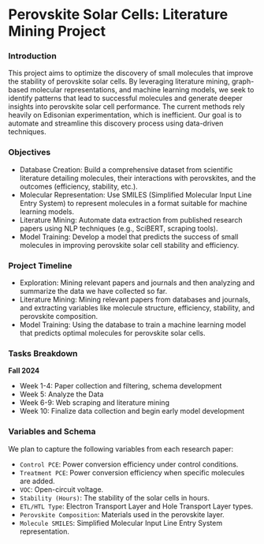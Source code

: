 # Perovskite Solar Cells: Literature Mining Project

### Introduction
This project aims to optimize the discovery of small molecules that improve the stability of perovskite solar cells. By leveraging literature mining, graph-based molecular representations, and machine learning models, we seek to identify patterns that lead to successful molecules and generate deeper insights into perovskite solar cell performance. The current methods rely heavily on Edisonian experimentation, which is inefficient. Our goal is to automate and streamline this discovery process using data-driven techniques.

### Objectives
- Database Creation: Build a comprehensive dataset from scientific literature detailing molecules, their interactions with perovskites, and the outcomes (efficiency, stability, etc.).
- Molecular Representation: Use SMILES (Simplified Molecular Input Line Entry System) to represent molecules in a format suitable for machine learning models.
- Literature Mining: Automate data extraction from published research papers using NLP techniques (e.g., SciBERT, scraping tools).
- Model Training: Develop a model that predicts the success of small molecules in improving perovskite solar cell stability and efficiency.

### Project Timeline
- Exploration: Mining relevant papers and journals and then analyzing and summarize the data we have collected so far.
- Literature Mining: Mining relevant papers from databases and journals, and extracting variables like molecule structure, efficiency, stability, and perovskite composition.
- Model Training: Using the database to train a machine learning model that predicts optimal molecules for perovskite solar cells.

### Tasks Breakdown
**Fall 2024**
- Week 1-4: Paper collection and filtering, schema development
- Week 5: Analyze the Data
- Week 6-9: Web scraping and literature mining
- Week 10: Finalize data collection and begin early model development

### Variables and Schema
We plan to capture the following variables from each research paper:
- `Control PCE`: Power conversion efficiency under control conditions.
- `Treatment PCE`: Power conversion efficiency when specific molecules are added.
- `VOC`: Open-circuit voltage.
- `Stability (Hours)`: The stability of the solar cells in hours.
- `ETL/HTL Type`: Electron Transport Layer and Hole Transport Layer types.
- `Perovskite Composition`: Materials used in the perovskite layer.
- `Molecule SMILES`: Simplified Molecular Input Line Entry System representation.
